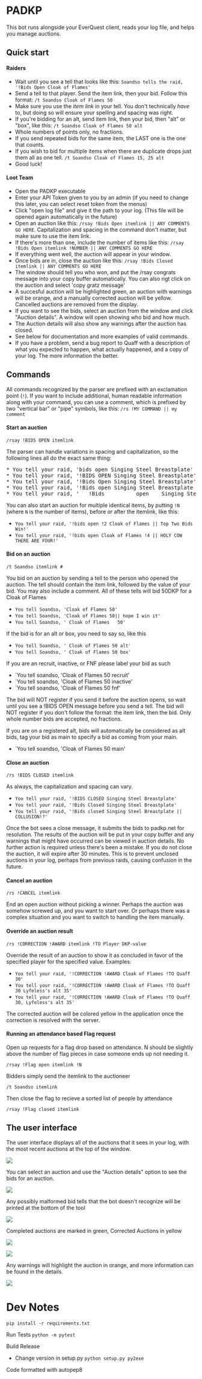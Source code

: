 # PADKP
This bot runs alongside your EverQuest client, reads your log file, and helps you manage auctions.


## Quick start

#### Raiders
* Wait until you see a tell that looks like this: `Soandso tells the raid, '!Bids Open Cloak of Flames'`
* Send a tell to that player. Send the item link, then your bid. Follow this format: `/t Soandso Cloak of Flames 50`
* Make sure you use the *item link* in your tell. You don't technically *have* to, but doing so will ensure your spelling and spacing was right.
* If you're bidding for an alt, send item link, then your bid, then "alt" or "box", like this: `/t Soandso Cloak of Flames 50 alt`
* Whole numbers of points only, no fractions.
* If you send repeated bids for the same item, the LAST one is the one that counts.
* If you wish to bid for multiple items when there are duplicate drops just them all as one tell. `/t Soandso Cloak of Flames 15, 25 alt`
* Good luck!

#### Loot Team
* Open the PADKP executable
* Enter your API Token given to you by an admin (if you need to change this later, you can select reset token from the menus)
* Click "open log file" and give it the path to your log. (This file will be opened again automatically in the future)
* Open an auction like this: `/rsay !Bids Open itemlink || ANY COMMENTS GO HERE`. Capitalization and spacing in the command don't matter, but make sure to use the item link.
* If there's more than one, include the number of items like this: `/rsay !Bids Open itemlink !NUMBER || ANY COMMENTS GO HERE`
* If everything went well, the auction will appear in your window.
* Once bids are in, close the auction like this: `/rsay !Bids Closed itemlink || ANY COMMENTS GO HERE`
* The window should tell you who won, and put the /rsay congrats message into your copy buffer automatically. You can also rigt click on the auction and select 'copy gratz message'
* A succesful auction will be highlighted green, an auction with warnings will be orange, and a manually corrected auction will be yellow. Cancelled auctions are removed from the display.
* If you want to see the bids, select an auction from the window and click "Auction details". A window will open showing who bid and how much.
* The Auction details will also show any warnings after the auction has closed.
* See below for documentation and more examples of valid commands.
* If you have a problem, send a bug report to Quaff with a description of what you expected to happen, what actually happened, and a copy of your log. The more information the better.

## Commands
All commands recognized by the parser are prefixed with an exclamation point (`!`). If you want to include additional, human readable information along with your command, you can use a comment, which is prefixed by two "vertical bar" or "pipe" symbols, like this: `/rs !MY COMMAND || my comment`

#### Start an auction
`/rsay !BIDS OPEN itemlink`

The parser can handle variations in spacing and capitalization, so the following lines all do the exact same thing:
<pre>
* You tell your raid, 'bids open Singing Steel Breastplate'
* You tell your raid, '!BIDS OPEN Singing Steel Breastplate'
* You tell your raid, '!Bids Open Singing Steel Breastplate'
* You tell your raid, '!Bids open Singing Steel Breastplate || TELLS TO ME'
* You tell your raid, '   !Bids          open    Singing Steel Breastplate         || HELP MY SPACEBAR IS STICKING'
</pre>

You can also start an auction for multiple identical items, by putting `!N` (where `N` is the number of items), before or after the itemlink, like this:
* `You tell your raid, '!bids open !2 Cloak of Flames || Top Two Bids Win!'`
* `You tell your raid, '!bids open Cloak of Flames !4 || HOLY COW THERE ARE FOUR!'`

#### Bid on an auction
`/t Soandso itemlink #`

You bid on an auction by sending a tell to the person who opened the auction. The tell should contain the item link, followed by the value of your bid. You may also include a comment. All of these tells will bid 50DKP for a Cloak of Flames

* `You tell Soandso, 'Cloak of Flames 50'`
* `You tell Soandso, 'Cloak of Flames 50|| hope I win it'`
* `You tell Soandso, ' Cloak of Flames   50'`

If the bid is for an alt or box, you need to say so, like this

* `You tell Soandso, ' Cloak of Flames 50 alt'`
* `You tell Soandso, ' Cloak of Flames 50 box'`

If you are an recruit, inactive, or FNF please label your bid as such

* `You tell soandso, 'Cloak of Flames 50 recruit'
* `You tell soandso, 'Cloak of Flames 50 inactive'
* `You tell soandso, 'Cloak of Flames 50 fnf'

The bid will NOT register if you send it before the auction opens, so wait until you see a !BIDS OPEN message before you send a tell. The bid will NOT register if you don't follow the format: the item link, then the bid. Only whole number bids are accepted, no fractions.

If you are on a registered alt, bids will automatically be considered as alt bids, tag your bid as main to specify a bid as coming from your main.

* `You tell soandso, 'Cloak of Flames 50 main'

#### Close an auction
`/rs !BIDS CLOSED itemlink`

As always, the capitalization and spacing can vary.
* `You tell your raid, '!BIDS CLOSED Singing Steel Breastplate'`
* `You tell your raid, '!Bids Closed Singing Steel Breastplate'`
* `You tell your raid, '!Bids closed Singing Steel Breastplate || COLLUSION!?'`

Once the bot sees a close message, it submits the bids to padkp.net for resolution. The results of the auction will be put in your copy buffer and any warnings that might have occurred can be viewed in auction details. No further action is required unless there's been a mistake.
If you do not close the auction, it will expire after 30 minutes. This is to prevent unclosed auctions in your log, perhaps from previous raids, causing confusion in the future.

#### Cancel an auction
`/rs !CANCEL itemlink`

End an open auction without picking a winner. Perhaps the auction was somehow screwed up, and you want to start over. Or perhaps there was a complex situation and you want to switch to handling the item manually.


#### Override an auction result
`/rs !CORRECTION !AWARD itemlink !TO Player DKP-value`

Override the result of an auction to show it as concluded in favor of the specified player for the specified value. Examples:
* `You tell your raid, '!CORRECTION !AWARD Cloak of Flames !TO Quaff 30'`
* `You tell your raid, '!CORRECTION !AWARD Cloak of Flames !TO Quaff 30 Lyfeless's alt 35'`
* `You tell your raid, '!CORRECTION !AWARD Cloak of Flames !TO Quaff 30, Lyfeless's alt 35'`

The corrected auction will be colored yellow in the application once the correction is resolved with the server.


#### Running an attendance based Flag request
Open up requests for a flag drop based on attendance. N should be slightly above the number of flag pieces in case someone ends up not needing it.

`/rsay !Flag open itemlink !N`

Bidders simply send the itemlink to the auctioneer

`/t Soandso itemlink`

Then close the flag to recieve a sorted list of people by attendance

`/rsay !Flag closed itemlink`

## The user interface
The user interface displays all of the auctions that it sees in your log, with the most recent auctions at the top of the window.

![](https://i.imgur.com/Sh4Kkqq.png)

 You can select an auction and use the "Auction details" option to see the bids for an auction.

![](https://i.imgur.com/6F07IaF.png)

Any possibly malformed bid tells that the bot doesn't recognize will be printed at the bottom of the tool

![](https://i.imgur.com/VZWFKwg.png)

Completed auctions are marked in green, Corrected Auctions in yellow

![](https://i.imgur.com/t26Wx40.png)

![](https://i.imgur.com/KnKyRmq.png)

Any warnings will highlight the auction in orange, and more information can be found in the details.

![](https://i.imgur.com/oi8i9CT.png)

# Dev Notes

`pip install -r requirements.txt`

Run Tests
`python -m pytest`

Build Release
* Change version in setup.py
`python setup.py py2exe`

Code formatted with autopep8
